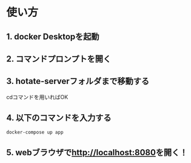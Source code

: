 # 使い方

## 1. docker Desktopを起動

## 2. コマンドプロンプトを開く

## 3. hotate-serverフォルダまで移動する

cdコマンドを用いればOK

## 4. 以下のコマンドを入力する

```bash
docker-compose up app
```

## 5. webブラウザで[http://localhost:8080](http://localhost:8080)を開く！
